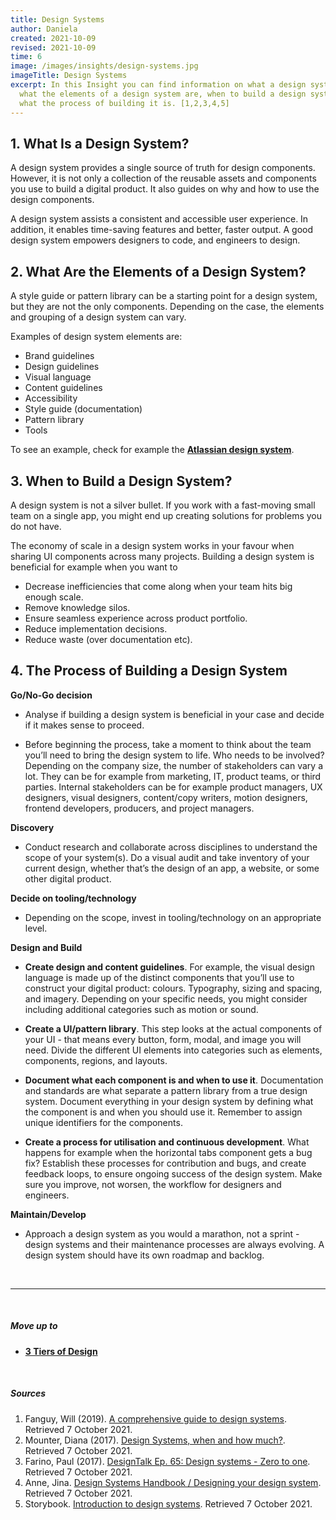 ```yaml
---
title: Design Systems
author: Daniela
created: 2021-10-09
revised: 2021-10-09
time: 6
image: /images/insights/design-systems.jpg
imageTitle: Design Systems
excerpt: In this Insight you can find information on what a design system is,
  what the elements of a design system are, when to build a design system, and
  what the process of building it is. [1,2,3,4,5]
---
```

## 1. What Is a Design System?



A design system provides a single source of truth for design components. However, it is not only a collection of the reusable assets and components you use to build a digital product. It also guides on why and how to use the design components.


A design system assists a consistent and accessible user experience. In addition, it enables time-saving features and better, faster output. A good design system empowers designers to code, and engineers to design.


## 2. What Are the Elements of a Design System?


A style guide or pattern library can be a starting point for a design system, but they are not the only components. Depending on the case, the elements and grouping of a design system can vary. 


Examples of design system elements are:


* Brand guidelines
* Design guidelines
* Visual language
* Content guidelines
* Accessibility
* Style guide (documentation)
* Pattern library
* Tools


To see an example, check for example the [**Atlassian design system**](https://atlassian.design/).


## 3. When to Build a Design System?


A design system is not a silver bullet. If you work with a fast-moving small team on a single app, you might end up creating solutions for problems you do not have.


The economy of scale in a design system works in your favour when sharing UI components across many projects. Building a design system is beneficial for example when you want to 


* Decrease inefficiencies that come along when your team hits big enough scale.
* Remove knowledge silos.
* Ensure seamless experience across product portfolio.
* Reduce implementation decisions.
* Reduce waste (over documentation etc).


## 4. The Process of Building a Design System


**Go/No-Go decision**


* Analyse if building a design system is beneficial in your case and decide if it makes sense to proceed.


* Before beginning the process, take a moment to think about the team you’ll need to bring the design system to life. Who needs to be involved? Depending on the company size, the number of stakeholders can vary a lot. They can be for example from marketing, IT, product teams, or third parties. Internal stakeholders can be for example product managers, UX designers, visual designers, content/copy writers, motion designers, frontend developers, producers, and project managers. 


**Discovery**


* Conduct research and collaborate across disciplines to understand the scope of your system(s). Do a visual audit and take inventory of your current design, whether that’s the design of an app, a website, or some other digital product.


**Decide on tooling/technology**


* Depending on the scope, invest in tooling/technology on an appropriate level.


**Design and Build**


* **Create design and content guidelines**. For example, the visual design language is made up of the distinct components that you’ll use to construct your digital product: colours. Typography, sizing and spacing, and imagery. Depending on your specific needs, you might consider including additional categories such as motion or sound.


* **Create a UI/pattern library**. This step looks at the actual components of your UI - that means every button, form, modal, and image you will need. Divide the different UI elements into categories such as elements, components, regions, and layouts. 


* **Document what each component is and when to use it**. Documentation and standards are what separate a pattern library from a true design system. Document everything in your design system by defining what the component is and when you should use it. Remember to assign unique identifiers for the components. 


* **Create a process for utilisation and continuous development**. What happens for example when the horizontal tabs component gets a bug fix? Establish these processes for contribution and bugs, and create feedback loops, to ensure ongoing success of the design system. Make sure you improve, not worsen, the workflow for designers and engineers. 


**Maintain/Develop**


* Approach a design system as you would a marathon, not a sprint - design systems and their maintenance processes are always evolving. A design system should have its own roadmap and backlog.


&nbsp;

***
&nbsp;




##### Move up to

* [**3 Tiers of Design**](/insights/service-ux-and-ui-design/)


&nbsp;


##### Sources

1. Fanguy, Will (2019). [A comprehensive guide to design systems](https://www.invisionapp.com/inside-design/guide-to-design-systems/). Retrieved 7 October 2021. 
2. Mounter, Diana (2017). [Design Systems, when and how much?](https://youtu.be/Hx02SaL_IH0 ).  Retrieved 7 October 2021. 
3. Farino, Paul (2017). [DesignTalk Ep. 65: Design systems - Zero to one](https://www.youtube.com/watch?v=Eq0-Sz5S9iI). Retrieved 7 October 2021. 
4. Anne, Jina. [Design Systems Handbook / Designing your design system](https://www.designbetter.co/design-systems-handbook/designing-design-system). Retrieved 7 October 2021. 
5. Storybook. [Introduction to design systems](https://storybook.js.org/tutorials/design-systems-for-developers/react/en/introduction/). Retrieved 7 October 2021. 